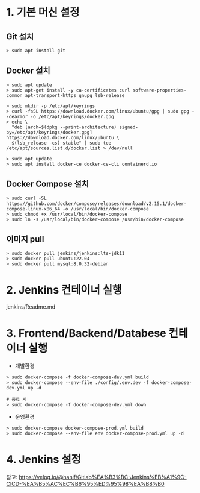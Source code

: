 
# 1. 기본 머신 설정

## Git 설치
```
> sudo apt install git
```

## Docker 설치
```
> sudo apt update
> sudo apt-get install -y ca-certificates curl software-properties-common apt-transport-https gnupg lsb-release

> sudo mkdir -p /etc/apt/keyrings
> curl -fsSL https://download.docker.com/linux/ubuntu/gpg | sudo gpg --dearmor -o /etc/apt/keyrings/docker.gpg
> echo \
  "deb [arch=$(dpkg --print-architecture) signed-by=/etc/apt/keyrings/docker.gpg] https://download.docker.com/linux/ubuntu \
  $(lsb_release -cs) stable" | sudo tee /etc/apt/sources.list.d/docker.list > /dev/null

> sudo apt update
> sudo apt install docker-ce docker-ce-cli containerd.io
```

## Docker Compose 설치
```
> sudo curl -SL https://github.com/docker/compose/releases/download/v2.15.1/docker-compose-linux-x86_64 -o /usr/local/bin/docker-compose
> sudo chmod +x /usr/local/bin/docker-compose
> sudo ln -s /usr/local/bin/docker-compose /usr/bin/docker-compose
```

## 이미지 pull
```
> sudo docker pull jenkins/jenkins:lts-jdk11
> sudo docker pull ubuntu:22.04
> sudo docker pull mysql:8.0.32-debian
```

# 2. Jenkins 컨테이너 실행

jenkins/Readme.md

# 3. Frontend/Backend/Databese 컨테이너 실행
- 개발환경
```
> sudo docker-compose -f docker-compose-dev.yml build
> sudo docker-compose --env-file ./config/.env.dev -f docker-compose-dev.yml up -d

# 종료 시
> sudo docker-compose -f docker-compose-dev.yml down
```
- 운영환경
```
> sudo docker-compose docker-compose-prod.yml build
> sudo docker-compose --env-file env docker-compose-prod.yml up -d
```

# 4. Jenkins 설정

참고: https://velog.io/@hanif/Gitlab%EA%B3%BC-Jenkins%EB%A1%9C-CICD-%EA%B5%AC%EC%B6%95%ED%95%98%EA%B8%B0